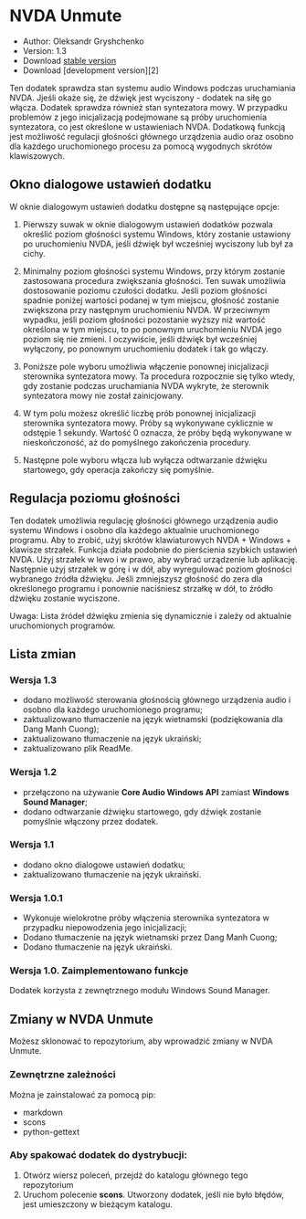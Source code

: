 # NVDA Unmute

* Author: Oleksandr Gryshchenko
* Version: 1.3
* Download [stable version][1]
* Download [development version][2]

Ten dodatek sprawdza stan systemu audio Windows podczas uruchamiania NVDA. Jjeśli okaże się, że dźwięk jest wyciszony - dodatek na siłę go włącza.
Dodatek sprawdza również stan syntezatora mowy. W przypadku problemów z jego inicjalizacją podejmowane są próby uruchomienia syntezatora, co jest określone w ustawieniach NVDA.
Dodatkową funkcją jest możliwość regulacji głośności głównego urządzenia audio oraz osobno dla każdego uruchomionego procesu za pomocą wygodnych skrótów klawiszowych.

## Okno dialogowe ustawień dodatku
W oknie dialogowym ustawień dodatku dostępne są następujące opcje:

1. Pierwszy suwak w oknie dialogowym ustawień dodatków pozwala określić poziom głośności systemu Windows, który zostanie ustawiony po uruchomieniu NVDA, jeśli dźwięk był wcześniej wyciszony lub był za cichy.

2. Minimalny poziom głośności systemu Windows, przy którym zostanie zastosowana procedura zwiększania głośności. Ten suwak umożliwia dostosowanie poziomu czułości dodatku.
Jeśli poziom głośności spadnie poniżej wartości podanej w tym miejscu, głośność zostanie zwiększona przy następnym uruchomieniu NVDA.
W przeciwnym wypadku, jeśli poziom głośności pozostanie wyższy niż wartość określona w tym miejscu, to po ponownym uruchomieniu NVDA jego poziom się nie zmieni.
I oczywiście, jeśli dźwięk był wcześniej wyłączony, po ponownym uruchomieniu dodatek i tak go włączy.

3. Poniższe pole wyboru umożliwia włączenie ponownej inicjalizacji sterownika syntezatora mowy.
Ta procedura rozpocznie się tylko wtedy, gdy zostanie podczas uruchamiania NVDA wykryte, że sterownik syntezatora mowy nie został zainicjowany.

4. W tym polu możesz określić liczbę prób ponownej inicjalizacji sterownika syntezatora mowy. Próby są wykonywane cyklicznie w odstępie 1 sekundy. Wartość 0 oznacza, że ​​próby będą wykonywane w nieskończoność, aż do pomyślnego zakończenia procedury.

5. Następne pole wyboru włącza lub wyłącza odtwarzanie dźwięku startowego, gdy operacja zakończy się pomyślnie.

## Regulacja poziomu głośności
Ten dodatek umożliwia regulację głośności głównego urządzenia audio systemu Windows i osobno dla każdego aktualnie uruchomionego programu.
Aby to zrobić, użyj skrótów klawiaturowych NVDA + Windows + klawisze strzałek.
Funkcja działa podobnie do pierścienia szybkich ustawień NVDA. Użyj strzałek w lewo i w prawo, aby wybrać urządzenie lub aplikację. Następnie użyj strzałek w górę i w dół, aby wyregulować poziom głośności wybranego źródła dźwięku.
Jeśli zmniejszysz głośność do zera dla określonego programu i ponownie naciśniesz strzałkę w dół, to źródło dźwięku zostanie wyciszone.

Uwaga: Lista źródeł dźwięku zmienia się dynamicznie i zależy od aktualnie uruchomionych programów.

## Lista zmian

### Wersja 1.3
* dodano możliwość sterowania głośnością głównego urządzenia audio i osobno dla każdego uruchomionego programu;
* zaktualizowano tłumaczenie na język wietnamski (podziękowania dla Dang Manh Cuong);
* zaktualizowano tłumaczenie na język ukraiński;
* zaktualizowano plik ReadMe.

### Wersja 1.2
* przełączono na używanie **Core Audio Windows API** zamiast **Windows Sound Manager**;
* dodano odtwarzanie dźwięku startowego, gdy dźwięk zostanie pomyślnie włączony przez dodatek.

### Wersja 1.1
* dodano okno dialogowe ustawień dodatku;
* zaktualizowano tłumaczenie na język ukraiński.

### Wersja 1.0.1
* Wykonuje wielokrotne próby włączenia sterownika syntezatora w przypadku niepowodzenia jego inicjalizacji;
* Dodano tłumaczenie na język wietnamski przez Dang Manh Cuong;
* Dodano tłumaczenie na język ukraiński.

### Wersja 1.0. Zaimplementowano funkcje
Dodatek korzysta z zewnętrznego modułu Windows Sound Manager.

## Zmiany w NVDA Unmute
Możesz sklonować to repozytorium, aby wprowadzić zmiany w NVDA Unmute.

### Zewnętrzne zależności
Można je zainstalować za pomocą pip:
- markdown
- scons
- python-gettext

### Aby spakować dodatek do dystrybucji:
1. Otwórz wiersz poleceń, przejdź do katalogu głównego tego repozytorium
2. Uruchom polecenie **scons**. Utworzony dodatek, jeśli nie było błędów, jest umieszczony w bieżącym katalogu.

[1]: 
[2]: 
